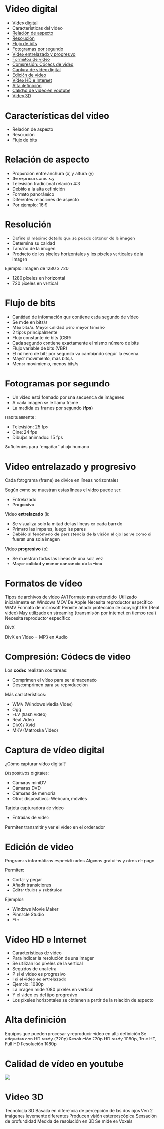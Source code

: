 # Video digital

- [Video digital](#video-digital)
- [Características del video](#caracter%C3%ADsticas-del-video)
- [Relación de aspecto](#relaci%C3%B3n-de-aspecto)
- [Resolución](#resoluci%C3%B3n)
- [Flujo de bits](#flujo-de-bits)
- [Fotogramas por segundo](#fotogramas-por-segundo)
- [Video entrelazado y progresivo](#video-entrelazado-y-progresivo)
- [Formatos de vídeo](#formatos-de-v%C3%ADdeo)
- [Compresión: Códecs de video](#compresi%C3%B3n-c%C3%B3decs-de-video)
- [Captura de vídeo digital](#captura-de-v%C3%ADdeo-digital)
- [Edición de video](#edici%C3%B3n-de-video)
- [Vídeo HD e Internet](#v%C3%ADdeo-hd-e-internet)
- [Alta definición](#alta-definici%C3%B3n)
- [Calidad de vídeo en youtube](#calidad-de-v%C3%ADdeo-en-youtube)
- [Video 3D](#video-3d)

# Características del video

- Relación de aspecto
- Resolución
- Flujo de bits

# Relación de aspecto

- Proporción entre anchura (x) y altura (y)
- Se expresa como x:y
- Televisión tradicional relación 4:3
- Debido a la  alta definición 
- Formato panorámico
- Diferentes relaciones de aspecto
- Por ejemplo: 16:9

# Resolución

- Define el máximo detalle que se puede obtener de la imagen
- Determina su calidad
- Tamaño de la imagen
- Producto de los píxeles horizontales y los píxeles verticales de la imagen

Ejemplo: Imagen de 1280 x 720

- 1280 píxeles en horizontal
- 720 píxeles en vertical

#  Flujo de bits

- Cantidad de información que contiene cada segundo de vídeo
- Se mide en bits/s
- Más bits/s: Mayor calidad pero mayor tamaño
- 2 tipos principalmente
- Flujo constante de bits (CBR)
- Cada segundo contiene exactamente el mismo número de bits
- Flujo variable de bits (VBR)
- El número de bits por segundo va cambiando según la escena.
- Mayor movimiento, más bits/s
- Menor movimiento, menos bits/s

# Fotogramas por segundo

- Un vídeo está formado por una secuencia de imágenes
- A cada imagen se le llama frame
- La medida es frames por segundo (**fps**)

Habitualmente: 

- Televisión: 25 fps
- Cine: 24 fps
- Dibujos animados: 15 fps

Suficientes para “engañar” al ojo humano

# Video entrelazado y progresivo

Cada fotograma (frame) se divide en líneas horizontales

Según como se muestran estas líneas el video puede ser:

- Entrelazado
- Progresivo

Video **entrelazado** (i):

- Se visualiza solo la mitad de las líneas en cada barrido
- Primero las impares, luego las pares
- Debido al fenómeno de persistencia de la visión el ojo las ve como si fueran una sola imagen

Video **progresivo** (p):

- Se muestran todas las líneas de una sola vez
- Mayor calidad y menor cansancio de la vista

# Formatos de vídeo

Tipos de archivos de vídeo
AVI
Formato más extendido. Utilizado inicialmente en Windows
MOV
De Apple
Necesita reproductor específico
WMV
Formato de microsoft
Permite añadir protección de copyright
RV (Real video)
Muy utilizado en streaming (transmisión por internet en tiempo real)
Necesita reproductor específico

DivX


DivX en Vídeo = MP3 en Audio

# Compresión: Códecs de video

Los **codec** realizan dos tareas:

- Comprimen el vídeo para ser almacenado
- Descomprimen para su reproducción

Más característicos:

- WMV (Windows Media Video)
- Ogg
- FLV (flash video)
- Real Video
- DivX / Xvid
- MKV (Matroska Video)

# Captura de vídeo digital

¿Cómo capturar vídeo digital?

Dispositivos digitales:

- Cámaras miniDV
- Cámaras DVD
- Cámaras de memoria
- Otros dispositivos: Webcam, móviles

Tarjeta capturadora de vídeo

- Entradas de vídeo

Permiten transmitir y ver el vídeo en el ordenador

# Edición de video

Programas informáticos especializados
Algunos gratuitos y otros de pago

Permiten:

- Cortar  y pegar
- Añadir transiciones
- Editar títulos y subtítulos

Ejemplos:

- Windows Movie Maker
- Pinnacle Studio
- Etc.

# Vídeo HD e Internet

- Características de video
- Para indicar la resolución de una imagen
- Se utilizan los píxeles de la vertical
- Seguidos de una letra
- P si el video es progresivo
- I si el video es entrelazado
- Ejemplo: 1080p
- La imagen mide 1080 píxeles en vertical
- Y el video es del tipo progresivo
- Los píxeles horizontales se obtienen a partir de la relación de aspecto

# Alta definición

Equipos que pueden 
procesar y reproducir video en alta definición
Se etiquetan con
HD ready (720p)
Resolución 720p
HD ready 1080p, True HT, Full HD
Resolución 1080p

# Calidad de vídeo en youtube

![](2019-06-14-15-32-05.png)

# Video 3D

Tecnología 3D
Basada en diferencia de percepción de los dos ojos
Ven 2 imágenes levemente diferentes
Producen visión estereoscópica
Sensación de profundidad 
Medida de resolución en 3D
Se mide en Voxels

